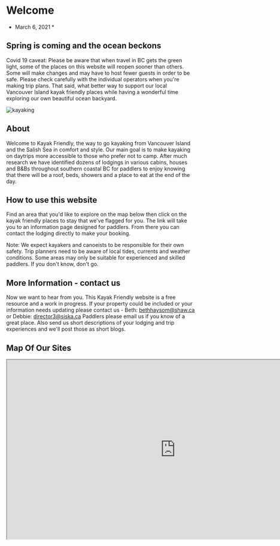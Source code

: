 # Welcome

* March 6, 2021 *

## Spring is coming and the ocean beckons

Covid 19 caveat: Please be aware that when travel in BC gets the green light, some of the places on this website will reopen sooner than others. Some will make changes and may have to host fewer guests in order to be safe. Please check carefully with the individual operators when you're making trip plans. That said, what better way to support our local Vancouver Island kayak friendly places while having a wonderful time exploring our own beautiful ocean backyard.
 
![kayaking](https://kayakfriendly.com/img/12.jpg)

## About

Welcome to Kayak Friendly, the way to go kayaking from Vancouver Island and the Salish Sea in comfort and style.
Our main goal is to make kayaking on daytrips more accessible to those who prefer not to camp. After much research we have identified dozens of lodgings in various cabins, houses and B&Bs throughout southern coastal BC for paddlers to enjoy knowing that there will be a roof, beds, showers and a place to eat at the end of the day.

## How to use this website

Find an area that you'd like to explore on the map below then click on the kayak friendly places to stay that we've flagged for you. The link will take you to an information page designed for paddlers. From there you can contact the lodging  directly to make your booking.  

Note: We expect kayakers and canoeists to be responsible for their own safety. Trip planners need to be aware of local tides, currents and weather conditions. Some areas may only be suitable for experienced and skilled paddlers. If you don't know, don't go. 

## More Information - contact us

Now we want to hear from you. This Kayak Friendly website is a free resource and a work in progress. If your property could be included or your information needs updating please contact us - Beth:   bethhaysom@shaw.ca or Debbie: director3@siska.ca
Paddlers please email us if you know of a great place. Also send us short descriptions of your lodging and trip experiences and we'll post those as short blogs. 

## Map Of Our Sites

<iframe src="https://www.google.com/maps/d/embed?mid=1cRm9rBLq9bzLeRG05hVeY_ndT23i-mi9" width="900" height="480"></iframe>

